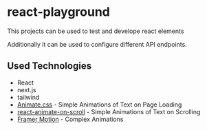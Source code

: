 # react-playground

This projects can be used to test and develope react elements

Additionally it can be used to configure different API endpoints.

## Used Technologies

- React
- next.js
- tailwind
- [Animate.css](https://animate.style/) - Simple Animations of Text on Page Loading
- [react-animate-on-scroll](https://www.npmjs.com/package/react-animate-on-scroll) - Simple Animations of Text on Scrolling
- [Framer Motion](https://www.framer.com/motion/) - Complex Animations

